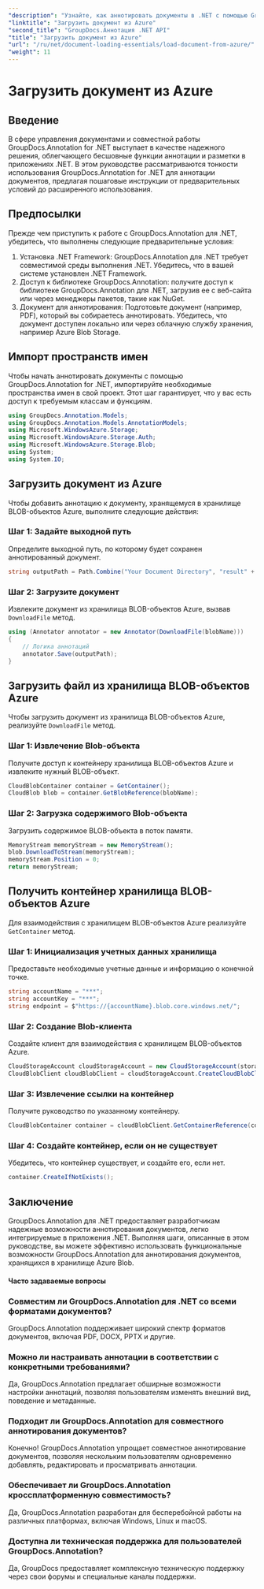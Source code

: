 ```yaml
---
"description": "Узнайте, как аннотировать документы в .NET с помощью GroupDocs.Annotation. Пошаговое руководство по бесшовной интеграции с хранилищем Azure Blob."
"linktitle": "Загрузить документ из Azure"
"second_title": "GroupDocs.Аннотация .NET API"
"title": "Загрузить документ из Azure"
"url": "/ru/net/document-loading-essentials/load-document-from-azure/"
"weight": 11
---
```


# Загрузить документ из Azure

## Введение
В сфере управления документами и совместной работы GroupDocs.Annotation for .NET выступает в качестве надежного решения, облегчающего бесшовные функции аннотации и разметки в приложениях .NET. В этом руководстве рассматриваются тонкости использования GroupDocs.Annotation for .NET для аннотации документов, предлагая пошаговые инструкции от предварительных условий до расширенного использования.
## Предпосылки
Прежде чем приступить к работе с GroupDocs.Annotation для .NET, убедитесь, что выполнены следующие предварительные условия:
1. Установка .NET Framework: GroupDocs.Annotation для .NET требует совместимой среды выполнения .NET. Убедитесь, что в вашей системе установлен .NET Framework.
2. Доступ к библиотеке GroupDocs.Annotation: получите доступ к библиотеке GroupDocs.Annotation для .NET, загрузив ее с веб-сайта или через менеджеры пакетов, такие как NuGet.
3. Документ для аннотирования: Подготовьте документ (например, PDF), который вы собираетесь аннотировать. Убедитесь, что документ доступен локально или через облачную службу хранения, например Azure Blob Storage.

## Импорт пространств имен
Чтобы начать аннотировать документы с помощью GroupDocs.Annotation for .NET, импортируйте необходимые пространства имен в свой проект. Этот шаг гарантирует, что у вас есть доступ к требуемым классам и функциям.
```csharp
using GroupDocs.Annotation.Models;
using GroupDocs.Annotation.Models.AnnotationModels;
using Microsoft.WindowsAzure.Storage;
using Microsoft.WindowsAzure.Storage.Auth;
using Microsoft.WindowsAzure.Storage.Blob;
using System;
using System.IO;
```

## Загрузить документ из Azure
Чтобы добавить аннотацию к документу, хранящемуся в хранилище BLOB-объектов Azure, выполните следующие действия:
### Шаг 1: Задайте выходной путь
Определите выходной путь, по которому будет сохранен аннотированный документ.
```csharp
string outputPath = Path.Combine("Your Document Directory", "result" + Path.GetExtension("input.pdf"));
```
### Шаг 2: Загрузите документ
Извлеките документ из хранилища BLOB-объектов Azure, вызвав `DownloadFile` метод.
```csharp
using (Annotator annotator = new Annotator(DownloadFile(blobName)))
{
    // Логика аннотаций
    annotator.Save(outputPath);
}
```
## Загрузить файл из хранилища BLOB-объектов Azure
Чтобы загрузить документ из хранилища BLOB-объектов Azure, реализуйте `DownloadFile` метод.
### Шаг 1: Извлечение Blob-объекта
Получите доступ к контейнеру хранилища BLOB-объектов Azure и извлеките нужный BLOB-объект.
```csharp
CloudBlobContainer container = GetContainer();
CloudBlob blob = container.GetBlobReference(blobName);
```
### Шаг 2: Загрузка содержимого Blob-объекта
Загрузить содержимое BLOB-объекта в поток памяти.
```csharp
MemoryStream memoryStream = new MemoryStream();
blob.DownloadToStream(memoryStream);
memoryStream.Position = 0;
return memoryStream;
```
## Получить контейнер хранилища BLOB-объектов Azure
Для взаимодействия с хранилищем BLOB-объектов Azure реализуйте `GetContainer` метод.
### Шаг 1: Инициализация учетных данных хранилища
Предоставьте необходимые учетные данные и информацию о конечной точке.
```csharp
string accountName = "***";
string accountKey = "***";
string endpoint = $"https://{accountName}.blob.core.windows.net/";
```
### Шаг 2: Создание Blob-клиента
Создайте клиент для взаимодействия с хранилищем BLOB-объектов Azure.
```csharp
CloudStorageAccount cloudStorageAccount = new CloudStorageAccount(storageCredentials, new Uri(endpoint), null, null, null);
CloudBlobClient cloudBlobClient = cloudStorageAccount.CreateCloudBlobClient();
```
### Шаг 3: Извлечение ссылки на контейнер
Получите руководство по указанному контейнеру.
```csharp
CloudBlobContainer container = cloudBlobClient.GetContainerReference(containerName);
```
### Шаг 4: Создайте контейнер, если он не существует
Убедитесь, что контейнер существует, и создайте его, если нет.
```csharp
container.CreateIfNotExists();
```

## Заключение
GroupDocs.Annotation для .NET предоставляет разработчикам надежные возможности аннотирования документов, легко интегрируемые в приложения .NET. Выполняя шаги, описанные в этом руководстве, вы можете эффективно использовать функциональные возможности GroupDocs.Annotation для аннотирования документов, хранящихся в хранилище Azure Blob.
#### Часто задаваемые вопросы
### Совместим ли GroupDocs.Annotation для .NET со всеми форматами документов?
GroupDocs.Annotation поддерживает широкий спектр форматов документов, включая PDF, DOCX, PPTX и другие.
### Можно ли настраивать аннотации в соответствии с конкретными требованиями?
Да, GroupDocs.Annotation предлагает обширные возможности настройки аннотаций, позволяя пользователям изменять внешний вид, поведение и метаданные.
### Подходит ли GroupDocs.Annotation для совместного аннотирования документов?
Конечно! GroupDocs.Annotation упрощает совместное аннотирование документов, позволяя нескольким пользователям одновременно добавлять, редактировать и просматривать аннотации.
### Обеспечивает ли GroupDocs.Annotation кроссплатформенную совместимость?
Да, GroupDocs.Annotation разработан для бесперебойной работы на различных платформах, включая Windows, Linux и macOS.
### Доступна ли техническая поддержка для пользователей GroupDocs.Annotation?
Да, GroupDocs предоставляет комплексную техническую поддержку через свои форумы и специальные каналы поддержки.